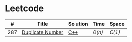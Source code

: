 # Leetcode
|  #  | Title           |  Solution       |  Time           | Space            
|-----|---------------- | --------------- | --------------- | --------------- 
287 | [Duplicate Number](https://leetcode.com/problems/find-the-duplicate-number/) | [C++](https://github.com/Yukti-09/Leetcode/blob/main/287.%20Find%20the%20Duplicate%20Number/Duplicate(Cycle).cpp) | _O(n)_       | _O(1)_          
